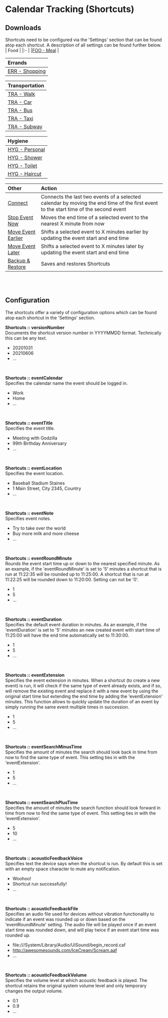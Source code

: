 # Calendar Tracking (Shortcuts)

## Downloads
Shortcuts need to be configured via the 'Settings' section that can be found atop each shortcut. A description of all settings can be found further below.
| Food                                                                                    | 
|:-                                                                                       |
|[FOO - Meal](https://www.icloud.com/shortcuts/792fbe1a035c4231a7a89173e0c44b19)          |

| Errands                                                                                 | 
|:-                                                                                       |
|[ERR - Shopping](https://www.icloud.com/shortcuts/d8b6d55ffe0146adbd26ebd23a5962ad)      |

| Transportation                                                                          | 
|:-                                                                                       |
|[TRA - Walk](https://www.icloud.com/shortcuts/a182ea15d56f4f9493d37f46c0e0ed93)          |
|[TRA - Car](https://www.icloud.com/shortcuts/618a22e19144425681ff7c5d7b1bf2ba)           |
|[TRA - Bus](https://www.icloud.com/shortcuts/eedbb943135745b0bdeeaa8c09fd0f95)           |
|[TRA - Taxi](https://www.icloud.com/shortcuts/d2b2c0be68af41119cd701136b156f53)          |
|[TRA - Subway](https://www.icloud.com/shortcuts/818c30f91a68425b897a567ceaf59c7e)        |

| Hygiene                                                                                 | 
|:-                                                                                       |
|[HYG - Personal](https://www.icloud.com/shortcuts/601083e57e1640a6bf9d5d1899be549a)      |
|[HYG - Shower](https://www.icloud.com/shortcuts/f40e55c060af4fa58d2adb3d3b210d4a)        |
|[HYG - Toilet](https://www.icloud.com/shortcuts/b9914c3e2b3b4648bc7ca8eea67ae615)        |
|[HYG - Haircut](https://www.icloud.com/shortcuts/e7189da916b540c8836a9fcc69efb6d8)       |

| Other                                                                                   | Action |
|:-                                                                                       |:-      |
|[Connect](https://www.icloud.com/shortcuts/12d8c5ecfdc14a82b01cf76987f53cb9)             |Connects the last two events of a selected calendar by moving the end time of the first event to the start time of the second event|
|[Stop Event Now](https://www.icloud.com/shortcuts/31552dfb24774a1686f956e695ac9032)      |Moves the end time of a selected event to the nearest X minute from now|
|[Move Event Earlier](https://www.icloud.com/shortcuts/6f1466e97e654e3b8cbbfbc376dd1b4d)  |Shifts a selected event to X minutes earlier by updating the event start and end time|
|[Move Event Later](https://www.icloud.com/shortcuts/55bc65bd5be149f1a184cd5fb4841185)    |Shifts a selected event to X minutes later by updating the event start and end time|
|[Backup & Restore](https://www.icloud.com/shortcuts/bd469c0b7f36476baeeb6f6ffae165a3)    |Saves and restores Shortcuts|
<br />
<br />


## Configuration
The shortcuts offer a variety of configuration options which can be found atop each shortcut in the 'Settings' section.
<br />

**Shortcuts :: versionNumber**  
Documents the shortcut version number in YYYYMMDD format. Technically this can be any text.
* 20201031
* 20210606
* ...
<br />

**Shortcuts :: eventCalendar**  
Specifies the calendar name the event should be logged in.
* Work
* Home
* ...
<br />

**Shortcuts :: eventTitle**  
Specifies the event title.
* Meeting with Godzilla
* 99th Birthday Anniversary
* ...
<br />

**Shortcuts :: eventLocation**  
Specifies the event location.
* Baseball Stadium Staines
* 1 Main Street, City 2345, Country
* ...
<br />

**Shortcuts :: eventNote**  
Specifies event notes.
* Try to take over the world
* Buy more milk and more cheese
* ...
<br />

**Shortcuts :: eventRoundMinute**  
Rounds the event start time up or down to the nearest specified minute. As an example, if the 'eventRoundMinute' is set to '5' minutes a shortcut that is run at 11:22:35 will be rounded up to 11:25:00. A shortcut that is run at 11:22:25 will be rounded down to 11:20:00. Setting can not be '0'.
* 1
* 5
* ...
<br />

**Shortcuts :: eventDuration**  
Specifies the default event duration in minutes. As an example, if the 'eventDuration' is set to '5' minutes an new created event with start time of 11:25:00 will have the end time automatically set to 11:30:00.
* 1
* 5
* ...
<br />

**Shortcuts :: eventExtension**  
Specifies the event extension in minutes. When a shortcut (to create a new event) is run, it will check if the same type of event already exists, and if so, will remove the existing event and replace it with a new event by using the original start time but extending the end time by adding the 'eventExtension' minutes. This function allows to quickly update the duration of an event by simply running the same event multiple times in succession.
* 1
* 5
* ...
<br />

**Shortcuts :: eventSearchMinusTime**  
Specifies the amount of minutes the search should look back in time from now to find the same type of event. This setting ties in with the 'eventExtension'.
* 1
* 5
* ...
<br />

**Shortcuts :: eventSearchPlusTime**  
Specifies the amount of minutes the search function should look forward in time from now to find the same type of event. This setting ties in with the 'eventExtension'.
* 5
* 10
* ...
<br />

**Shortcuts :: acousticFeedbackVoice**  
Specifies text the device says when the shortcut is run. By default this is set with an empty space character to mute any notification.
* Woohoo!
* Shortcut run successfully!
* ...
<br />

**Shortcuts :: acousticFeedbackFile**  
Specifies an audio file used for devices without vibration functionality to indicate if an event was rounded up or down based on the 'eventRoundMinute' setting. The audio file will be played once if an event start time was rounded down, and will play twice if an event start time was rounded up.
* file:///System/Library/Audio/UISound/begin_record.caf
* http://awesomesounds.com/IceCream/Scream.aaf
* ...
<br />

**Shortcuts :: acousticFeedbackVolume**  
Specifies the volume level at which acoustic feedback is played. The shortcut retains the original system volume level and only temporary changes the output volume. 
* 0.1
* 0.9
* ...
<br />
<br />
